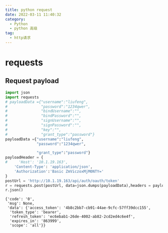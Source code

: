 ```yaml
---
title: python request
date: 2022-03-11 11:40:32
category:
  - Python
  - python 高级
tag:
  - http请求
---
```

#  requests

## Request payload



```python
import json
import requests
# payloadData ={"username":"liufeng",
#               "password":"1234qwer",
#               "bindUsername":"",
#               "bindPassword":"",
#               "signUsername":"",
#               "signPassword":"",
#               "key":"",
#               "grant_type":"password"}
payloadData ={"username":"liufeng",
              "password":"1234qwer",

              "grant_type":"password"}
payloadHeader = {
#     'Host': '10.1.19.163',
    'Content-Type': 'application/json',
    'Authorization':'Basic ZmViczoxMjM0NTY='
}
postUrl = 'http://10.1.19.163/api/auth/oauth/token'
r = requests.post(postUrl, data=json.dumps(payloadData),headers = payloadHeader)
r.json()
```




    {'code': '0',
     'msg': None,
     'data': {'access_token': '4b8c2bb7-cb91-44ae-9cfc-57ff39dcc155',
      'token_type': 'bearer',
      'refresh_token': 'ec6ebab1-26de-4002-ab82-2cd2ed4c6e4f',
      'expires_in': '863999',
      'scope': 'all'}}

